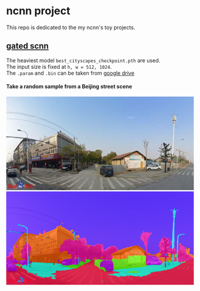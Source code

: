 # ncnn project
This repo is dedicated to the my ncnn's toy projects.

## [gated scnn](https://github.com/nv-tlabs/gscnn)
The heaviest model `best_cityscapes_checkpoint.pth` are used.  
The input size is fixed at `h, w = 512, 1024`.  
The `.param` and `.bin` can be taken from [google drive](https://drive.google.com/drive/folders/1SUPz7yl5l2mYTYgZR9sYLkZci5MB1PHv?usp=sharing)

#### Take a random sample from a Beijing street scene
![e1](https://github.com/gakkiri/ncnn_project/blob/main/gscnn/asserts/test.jpg?raw=true?x-oss-process=image/watermark,type_ZmFuZ3poZW5naGVpdGk,shadow_10,text_aHR0cHM6Ly9ibG9nLmNzZG4ubmV0L3FxXzQzNDk3ODQ1,size_16,color_FFFFFF,t_70)
![e1](https://github.com/gakkiri/ncnn_project/blob/main/gscnn/asserts/vis.png?raw=true?x-oss-process=image/watermark,type_ZmFuZ3poZW5naGVpdGk,shadow_10,text_aHR0cHM6Ly9ibG9nLmNzZG4ubmV0L3FxXzQzNDk3ODQ1,size_16,color_FFFFFF,t_70)
